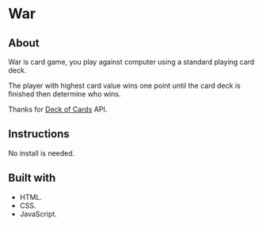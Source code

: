 # War

## About

War is card game, you play against computer using a standard playing card deck.

The player with highest card value wins one point until the card deck is finished then determine who wins.

Thanks for [Deck of Cards](https://deckofcardsapi.com/) API.

## Instructions

No install is needed.

## Built with

- HTML.
- CSS.
- JavaScript.